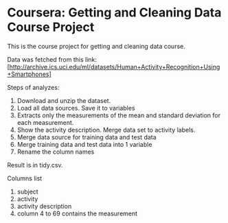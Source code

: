 # Coursera: Getting and Cleaning Data Course Project

This is the course project for getting and cleaning data course.

Data was fetched from this link:
[http://archive.ics.uci.edu/ml/datasets/Human+Activity+Recognition+Using+Smartphones]

Steps of analyzes:
 1. Download and unzip the dataset.
 2. Load all data sources. Save it to variables
 3. Extracts only the measurements of the mean and standard deviation for each measurement.
 4. Show the activity description. Merge data set to activity labels.
 5. Merge data source for training data and test data
 6. Merge training data and test data into 1 variable
 7. Rename the column names

Result is in tidy.csv.

Columns list
1. subject
2. activity
3. activity description
4. column 4 to 69 contains the measurement
